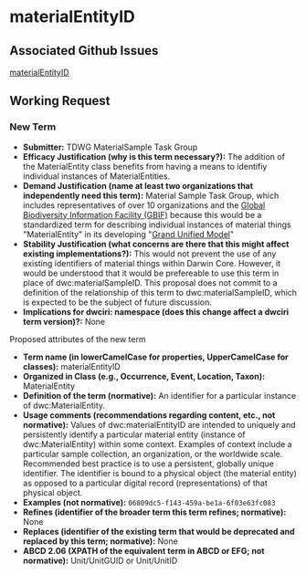 # materialEntityID
## Associated Github Issues
[materialEntityID](https://github.com/tdwg/material-sample/issues/35)
## Working Request
### New Term
* **Submitter:** TDWG MaterialSample Task Group
* **Efficacy Justification (why is this term necessary?):** The addition of the MaterialEntity class benefits from having a means to identifiy individual instances of MaterialEntities.
* **Demand Justification (name at least two organizations that independently need this term):** Material Sample Task Group, which includes representatives of over 10 organizations and the [Global Biodiversity Information Facility (GBIF)](https://www.gbif.org/) because this would be a standardized term for describing individual instances of material things "MaterialEntity" in its developing "[Grand Unified Model](https://www.gbif.org/composition/HjlTr705BctcnaZkcjRJq/data-model-principal-composition)"
* **Stability Justification (what concerns are there that this might affect existing implementations?):** This would not prevent the use of any existing identifiers of material things within Darwin Core. However, it would be understood that it would be prefereable to use this term in place of dwc:materialSampleID. This proposal does not commit to a definition of the relationship of this term to dwc:materialSampleID, which is expected to be the subject of future discussion.
* **Implications for dwciri: namespace (does this change affect a dwciri term version)?:** None

Proposed attributes of the new term 

* **Term name (in lowerCamelCase for properties, UpperCamelCase for classes):** materialEntityID
* **Organized in Class (e.g., Occurrence, Event, Location, Taxon):** MaterialEntity
* **Definition of the term (normative):** An identifier for a particular instance of dwc:MaterialEntity.
* **Usage comments (recommendations regarding content, etc., not normative):** Values of dwc:materialEntityID are intended to uniquely and persistently identify a particular material entity (instance of dwc:MaterialEntity) within some context. Examples of context include a particular sample collection, an organization, or the worldwide scale. Recommended best practice is to use a persistent, globally unique identifier. The identifier is bound to a physical object (the material entity) as opposed to a particular digital record (representations) of that physical object.
* **Examples (not normative):** `06809dc5-f143-459a-be1a-6f03e63fc083`
* **Refines (identifier of the broader term this term refines; normative):** None
* **Replaces (identifier of the existing term that would be deprecated and replaced by this term; normative):** None
* **ABCD 2.06 (XPATH of the equivalent term in ABCD or EFG; not normative):** Unit/UnitGUID or Unit/UnitID
